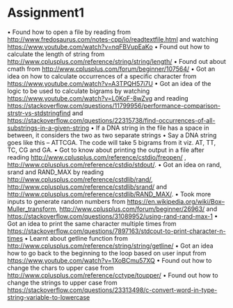 # Assignment1
•	Found how to open a file by reading from http://www.fredosaurus.com/notes-cpp/io/readtextfile.html and watching https://www.youtube.com/watch?v=nqFBVupEaKo
•	Found out how to calculate the length of string from http://www.cplusplus.com/reference/string/string/length/
•	Found out about cmath from http://www.cplusplus.com/forum/beginner/107564/
•	Got an idea on how to calculate occurrences of a specific character from https://www.youtube.com/watch?v=A3TPQH57i7U
•	Got an idea of the logic to be used to calculate bigrams by watching https://www.youtube.com/watch?v=L0KoF-8wZvg and reading https://stackoverflow.com/questions/11799956/performance-comparison-strstr-vs-stdstringfind and https://stackoverflow.com/questions/22315738/find-occurrences-of-all-substrings-in-a-given-string
•	If a DNA string in the file has a space in between, it considers the two as two separate strings
•	Say a DNA string goes like this – ATTCGA. The code will take 5 bigrams from it viz. AT, TT, TC, CG and GA. 
•	Got to know about printing the output in a file after reading http://www.cplusplus.com/reference/cstdio/freopen/ , http://www.cplusplus.com/reference/cstdio/stdout/.
•	Got an idea on rand, srand and RAND_MAX by reading http://www.cplusplus.com/reference/cstdlib/rand/, http://www.cplusplus.com/reference/cstdlib/srand/ and http://www.cplusplus.com/reference/cstdlib/RAND_MAX/.
•	Took more inputs to generate random numbers from https://en.wikipedia.org/wiki/Box–Muller_transform, http://www.cplusplus.com/forum/beginner/26963/ and https://stackoverflow.com/questions/31089952/using-rand-rand-max-1
•	Got an idea to print the same character multiple times from https://stackoverflow.com/questions/7897163/stdcout-to-print-character-n-times
•	Learnt about getline function from http://www.cplusplus.com/reference/string/string/getline/
•	Got an idea how to go back to the beginning to the loop based on user input from https://www.youtube.com/watch?v=1XoBCmu57XQ
•	Found out how to change the chars to upper case from http://www.cplusplus.com/reference/cctype/toupper/
•	Found out how to change the strings to upper case from https://stackoverflow.com/questions/23313498/c-convert-word-in-type-string-variable-to-lowercase
